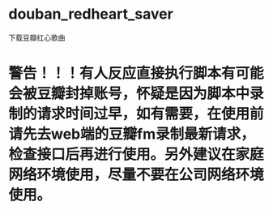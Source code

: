 # douban_redheart_saver
下载豆瓣红心歌曲

# 警告！！！有人反应直接执行脚本有可能会被豆瓣封掉账号，怀疑是因为脚本中录制的请求时间过早，如有需要，在使用前请先去web端的豆瓣fm录制最新请求，检查接口后再进行使用。另外建议在家庭网络环境使用，尽量不要在公司网络环境使用。
